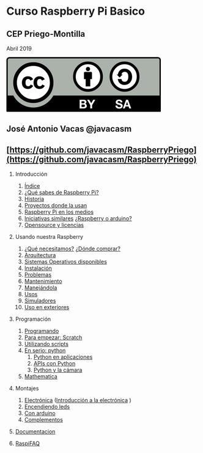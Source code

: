 # Curso Raspberry Pi Basico

## CEP Priego-Montilla

Abril 2019

![CC](./imagenes/Licencia_CC.png)

## José Antonio Vacas  @javacasm

## [https://github.com/javacasm/RaspberryPriego](https://github.com/javacasm/RaspberryPriego)

1. Introducción
	1. [Índice](./indice.md)
	1. [¿Qué sabes de Raspberry Pi?](./encuestaInicial.md)
	1. [Historia](./historia.md)
	1. [Proyectos donde la usan](./proyectos.md)
	1. [Raspberry Pi en los medios](./raspiMedios.md)
	1. [Iniciativas similares](./iniciativasSimilares.md) [¿Raspberry o arduino?](./raspberryVSarduino.md)
	1. [Opensource y licencias](./OpenSource.md)


1. Usando nuestra Raspberry
	1. [¿Qué necesitamos?](./equipo.md) [¿Dónde comprar?](./dondeyquecompar.md)
	1. [Arquitectura](./estructura.md)
	1. [Sistemas Operativos disponibles](./sos.md)
	1. [Instalación](./instalacion.md)
	1. [Problemas](./problemas.md)
	1. [Mantenimiento](./mantenimiento.md)
	1. [Manejándola](./manejando.md)
	1. [Usos](./usos.md)
	1. [Simuladores](./simuladores.md)
	1. [Uso en exteriores](./Exteriores.md)

1. Programación
	1. [Programando](./programando.md)
	1. [Para empezar: Scratch](./scratch.md)
	1. [Utilizando scripts](./shell.md)
	1. [En serio: python](./python.md)
		1. [Python en aplicaciones](./aplicaciones.md)
		1. [APIs con Python](./apis.md)
		1. [Python y la cámara](./openCV.md)
	1. [Mathematica](./mathematicaPi.md)

1. Montajes
	1. [Electrónica](./electronica.md) ([Introducción a la electrónica](./introElectronica.pdf)  )
	1. [Encendiendo leds](./leds.md)
	1. [Con arduino](./ConectandoArduino-.pdf)
	1. [Complementos](./complementos.md)

1. [Documentacion](./documentacion.md)

1. [RaspiFAQ](./RaspiFAQ.md)
